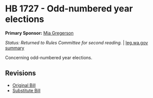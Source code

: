 # HB 1727 - Odd-numbered year elections
**Primary Sponsor:** [Mia Gregerson](/person/leg/mia.gregerson.md)

*Status: Returned to Rules Committee for second reading.* | [leg.wa.gov summary](https://app.leg.wa.gov/billsummary?BillNumber=1727&Year=2021)

Concerning odd-numbered year elections.

## Revisions
* [Original Bill](1/)
* [Substitute Bill](S/)